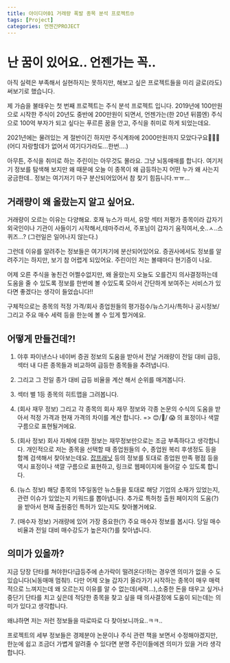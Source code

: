 ```yaml
---
title: 아이디어01 거래량 폭발 종목 분석 프로젝트🤓
tags: [Project]
categories: 언젠간PROJECT
---
```

# 난 꿈이 있어요.. 언젠가는 꼭..
아직 실력은 부족해서 실현하지는 못하지만, 해보고 싶은 프로젝트들을 미리 글로(라도) 써보기로 했습니다. 

제 가슴을 불태우는 첫 번째 프로젝트는 주식 분석 프로젝트 입니다. 2019년에 100만원으로 시작한 주식이 20년도 중반에 200만원이 되면서, 언젠가는(한 20년 뒤쯤엔) 주식으로 100억 부자가 되고 싶다는 푸르른 꿈을 안고, 주식을 취미로 하게 되었는데요.

2021년에는 물려있는 게 절반이긴 하지만 주식계좌에 2000만원까지 모았다구요🥳🥳🥳(어디 자랑할데가 없어서 여기다가라도...한번....)

아무튼, 주식을 취미로 하는 주린이는 아무것도 몰라요. 그냥 뇌동매매를 합니다. 여기저기 정보를 탐색해 보지만 왜 때문에 오늘 이 종목이 왜 급등하는지 어떤 누가 왜 사는지 궁금한데.. 정보는 여기저기 마구 분산되어있어서 참 찾기 힘듬니다.ㅠㅠ...

## 거래량이 왜 올랐는지 알고 싶어요.
거래량이 오르는 이유는 다양해요. 호재 뉴스가 떠서, 유망 섹터 저평가 종목이라 갑자기 외국인이나 기관이 사들이기 시작해서,테마주라서, 주포님이 갑자기 움직여서,숏..ㅅ..스퀴즈...? (그런일은 일어나지 않는다.)

그런데 이유를 알려주는 정보들은 여기저기에 분산되어있어요. 증권사에서도 정보를 알려주기는 하지만, 보기 참 어렵게 되있어요. 주린이인 저는 볼때마다 현기증이 나요. 

어제 오른 주식을 놓친건 어쩔수없지만, 왜 올랐는지 오늘도 오를건지 의사결정하는데 도움을 줄 수 있도록 정보를 한번에 볼 수있도록 모아서 간단하게 보여주는 서비스가 있다면 좋겠다는 생각이 들었습니다!!

구체적으로는 종목의 적정 가격/회사 종업원들의 평가점수/뉴스기사/특허나 공시정보/그리고 주요 매수 세력 등을 한눈에 볼 수 있게 할거에요.


## 어떻게 만들건데?!
1. 야후 파이낸스나 네이버 증권 정보의 도움을 받아서 전날 거래량이 전일 대비 급등, 섹터 내 다른 종목들과 비교하여 급등한 종목들을 추려냅니다. 

2. 그리고 그 전일 종가 대비 급등 비율을 계산 해서 순위를 매겨봅니다.

3. 섹터 별 1등 종목의 히트맵을 그려봅니다. 

4. (회사 재무 정보) 그리고 각 종목의 회사 재무 정보와 각종 논문의 수식의 도움을 받아서 적정 가격과 현재 가격의 차이를 계산 합니다. => 😊/🤔/ 😱 의 표정이나 색깔 구름으로 표현될거에요. 

5. (회사 정보) 회사 자체에 대한 정보는 재무정보만으로는 조금 부족하다고 생각합니다. 개인적으로 저는 종목을 선택할 때 종업원들의 수, 종업원 복리 후생정도 등을 함께 검색해서 찾아보는데요. [잡프래닛](https://www.jobplanet.co.kr/reviews) 등의 정보를 토대로 종업원 만족 평점 등을 역시 표정이나 색깔 구름으로 표현하고, 링크로 웹페이지에 들어갈 수 있도록 합니다. 

6. (뉴스 정보) 해당 종목의 1주일동안 뉴스들을 토대로 해당 기업의 소재가 있었는지, 관련 이슈가 있었는지 키워드를 뽑아냅니다. 추가로 특허청 출원 페이지의 도움(?)을 받아서 현재 출원중인 특허가 있는지도 찾아볼거에요.

7. (매수자 정보) 거래량에 있어 가장 중요한(?) 주요 매수자 정보를 봅시다. 당일 매수 비율과 전일 대비 매수강도가 높은자(?)를 찾아냅니다. 

## 의미가 있을까? 
지금 당장 단타를 쳐야한다!급등주에 손가락이 떨려온다!하는 경우엔 의미가 없을 수 도 있습니다(뇌동매매 멈춰!). 다만 어제 오늘 갑자기 올라가기 시작하는 종목이 매우 매력적으로 느껴지는데 왜 오르는지 이유를 알 수 없는데(세력...),소중한 돈을 태우고 싶거나 중단기 단타를 치고 싶은데 적당한 종목을 찾고 싶을 때 의사결정에 도움이 되는데는 의미가 있다고 생각합니다.

왜냐하면 저는 저런 정보들을 따로따로 다 찾아보니까요..ㅋㅋ..

프로젝트의 세부 정보들은 경제분야 논문이나 주식 관련 책을 보면서 수정해야겠지만, 한눈에 쉽고 조금더 가볍게 알려줄 수 있다면 분명 주린이들에겐 의미가 있을 거라 생각합니다. 




